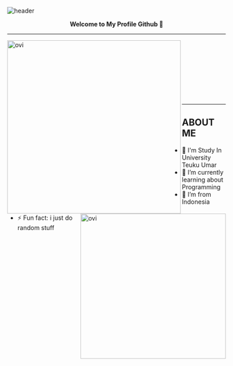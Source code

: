 ![header](https://user-images.githubusercontent.com/73381115/204138853-7e2a6e0c-9804-4224-a786-23eea0f4c26b.png)




<p align="center"><b>Welcome to My Profile Github 👋</b></p>
  
<hr>
<p><img align="left" src="https://github-readme-stats.vercel.app/api?username=koreoxy&show_icons=true&theme=dark" alt="ovi" width="400"/></p>
<p>&nbsp;<img align="right" src="https://github-readme-stats.vercel.app/api/top-langs?username=koreoxy&show_icons=true&locale=en&layout=compact&theme=dark" alt="ovi" width="335" />
</p>
<br><br><br><br><br><br>

<hr>







## ABOUT ME

- 🔭 I'm Study In University Teuku Umar
- 🌱 I’m currently learning about Programming
- 🤔 I’m from Indonesia
- ⚡ Fun fact: i just do random stuff


